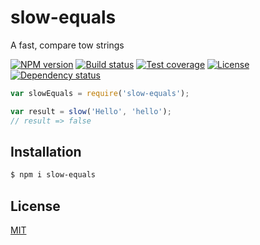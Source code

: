 # slow-equals

A fast, compare tow strings

  [![NPM version][npm-img]][npm-url]
  [![Build status][travis-img]][travis-url]
  [![Test coverage][coveralls-img]][coveralls-url]
  [![License][license-img]][license-url]
  [![Dependency status][david-img]][david-url]

```js
var slowEquals = require('slow-equals');

var result = slow('Hello', 'hello');
// result => false
```

## Installation

```bash
$ npm i slow-equals
```

## License

  [MIT](LICENSE)

[npm-img]: https://img.shields.io/npm/v/slow-equals.svg?style=flat-square
[npm-url]: https://npmjs.org/package/slow-equals
[travis-img]: https://img.shields.io/travis/fundon/slow-equals.svg?style=flat-square
[travis-url]: https://travis-ci.org/trekjs/slow-equals
[coveralls-img]: https://img.shields.io/coveralls/fundon/slow-equals.svg?style=flat-square
[coveralls-url]: https://coveralls.io/r/fundon/slow-equals?branch=master
[license-img]: https://img.shields.io/badge/license-MIT-green.svg?style=flat-square
[license-url]: LICENSE
[david-img]: https://img.shields.io/david/fundon/slow-equals.svg?style=flat-square
[david-url]: https://david-dm.org/fundon/slow-equals
